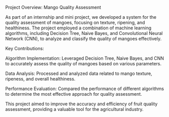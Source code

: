 Project Overview: Mango Quality Assessment


As part of an internship and mini project, we developed a system for the quality assessment of mangoes, focusing on texture, ripening, and healthiness. The project employed a combination of machine learning algorithms, including Decision Tree, Naive Bayes, and Convolutional Neural Network (CNN), to analyze and classify the quality of mangoes effectively.

Key Contributions:

Algorithm Implementation: Leveraged Decision Tree, Naive Bayes, and CNN to accurately assess the quality of mangoes based on various parameters.

Data Analysis: Processed and analyzed data related to mango texture, ripeness, and overall healthiness.

Performance Evaluation: Compared the performance of different algorithms to determine the most effective approach for quality assessment.

This project aimed to improve the accuracy and efficiency of fruit quality assessment, providing a valuable tool for the agricultural industry.

